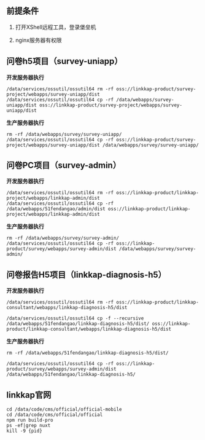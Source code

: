 ## 前提条件

1. 打开XShell远程工具，登录堡垒机

1. nginx服务器有权限





## 问卷h5项目（survey-uniapp）

**开发服务器执行**

```shell
/data/services/ossutil/ossutil64 rm -rf oss://linkkap-product/survey-project/webapps/survey-uniapp/dist
/data/services/ossutil/ossutil64 cp -rf /data/webapps/survey-uniapp/dist oss://linkkap-product/survey-project/webapps/survey-uniapp/dist
```



**生产服务器执行**

```shell
rm -rf /data/webapps/survey/survey-uniapp/
/data/services/ossutil/ossutil64 cp -rf oss://linkkap-product/survey-project/webapps/survey-uniapp/dist /data/webapps/survey/survey-uniapp/
```



## 问卷PC项目（survey-admin）

**开发服务器执行**

```shell
/data/services/ossutil/ossutil64 rm -rf oss://linkkap-product/linkkap-project/webapps/linkkap-admin/dist
/data/services/ossutil/ossutil64 cp -rf /data/webapps/51fendangao/admin/dist oss://linkkap-product/linkkap-project/webapps/linkkap-admin/dist
```



**生产服务器执行**

```shell
rm -rf /data/webapps/survey/survey-admin/
/data/services/ossutil/ossutil64 cp -rf oss://linkkap-product/survey/webapps/survey-admin/dist /data/webapps/survey/survey-admin/
```





## 问卷报告H5项目（linkkap-diagnosis-h5）

**开发服务器执行**

```shell
/data/services/ossutil/ossutil64 rm -rf oss://linkkap-product/linkkap-consultant/webapps/linkkap-diagnosis-h5/dist

/data/services/ossutil/ossutil64 cp -f --recursive /data/webapps/51fendangao/linkkap-diagnosis-h5/dist/ oss://linkkap-product/linkkap-consultant/webapps/linkkap-diagnosis-h5/dist

```



**生产服务器执行**

```shell
rm -rf /data/webapps/51fendangao/linkkap-diagnosis-h5/dist/

/data/services/ossutil/ossutil64 cp -rf oss://linkkap-product/survey/webapps/survey-admin/dist /data/webapps/51fendangao/linkkap-diagnosis-h5/
```



## linkkap官网

```text
cd /data/code/cms/official/official-mobile
cd /data/code/cms/official/official
npm run build-pro
ps -ef|grep nuxt
kill -9 {pid}
```

